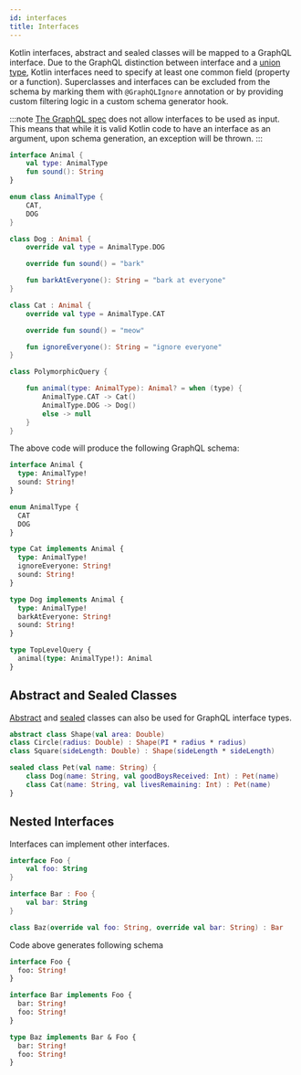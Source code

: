 ```yaml
---
id: interfaces
title: Interfaces
---
```

Kotlin interfaces, abstract and sealed classes will be mapped to a GraphQL interface. Due to the GraphQL distinction between interface
and a [union type](./unions.md), Kotlin interfaces need to specify at least one common field (property or a function). Superclasses and
interfaces can be excluded from the schema by marking them with `@GraphQLIgnore` annotation or by providing custom filtering logic in a
custom schema generator hook.

:::note
[The GraphQL spec](http://spec.graphql.org/June2018/#sec-Interfaces) does not allow interfaces to be used as input.
This means that while it is valid Kotlin code to have an interface as an argument, upon schema generation, an exception will be thrown.
:::

```kotlin
interface Animal {
    val type: AnimalType
    fun sound(): String
}

enum class AnimalType {
    CAT,
    DOG
}

class Dog : Animal {
    override val type = AnimalType.DOG

    override fun sound() = "bark"

    fun barkAtEveryone(): String = "bark at everyone"
}

class Cat : Animal {
    override val type = AnimalType.CAT

    override fun sound() = "meow"

    fun ignoreEveryone(): String = "ignore everyone"
}

class PolymorphicQuery {

    fun animal(type: AnimalType): Animal? = when (type) {
        AnimalType.CAT -> Cat()
        AnimalType.DOG -> Dog()
        else -> null
    }
}
```

The above code will produce the following GraphQL schema:

```graphql
interface Animal {
  type: AnimalType!
  sound: String!
}

enum AnimalType {
  CAT
  DOG
}

type Cat implements Animal {
  type: AnimalType!
  ignoreEveryone: String!
  sound: String!
}

type Dog implements Animal {
  type: AnimalType!
  barkAtEveryone: String!
  sound: String!
}

type TopLevelQuery {
  animal(type: AnimalType!): Animal
}
```

## Abstract and Sealed Classes

[Abstract](https://kotlinlang.org/docs/reference/classes.html#abstract-classes) and [sealed](https://kotlinlang.org/docs/reference/sealed-classes.html) classes can also be used for GraphQL interface types.

```kotlin
abstract class Shape(val area: Double)
class Circle(radius: Double) : Shape(PI * radius * radius)
class Square(sideLength: Double) : Shape(sideLength * sideLength)

sealed class Pet(val name: String) {
    class Dog(name: String, val goodBoysReceived: Int) : Pet(name)
    class Cat(name: String, val livesRemaining: Int) : Pet(name)
}
```

## Nested Interfaces

Interfaces can implement other interfaces.

```kotlin
interface Foo {
    val foo: String
}

interface Bar : Foo {
    val bar: String
}

class Baz(override val foo: String, override val bar: String) : Bar
```

Code above generates following schema

```graphql
interface Foo {
  foo: String!
}

interface Bar implements Foo {
  bar: String!
  foo: String!
}

type Baz implements Bar & Foo {
  bar: String!
  foo: String!
}
```
